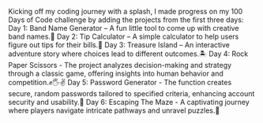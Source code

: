 Kicking off my coding journey with a splash, I made progress on my 100 Days of Code challenge by adding the projects from the first three days:
Day 1: Band Name Generator – A fun little tool to come up with creative band names.🎸
Day 2: Tip Calculator – A simple calculator to help users figure out tips for their bills.💸
Day 3: Treasure Island – An interactive adventure story where choices lead to different outcomes.🏝️
Day 4: Rock Paper Scissors - The project analyzes decision-making and strategy through a classic game, offering insights into human behavior and competition.✊🖐️✌️
Day 5: Password Generator - The function creates secure, random passwords tailored to specified criteria, enhancing account security and usability.🔐
Day 6: Escaping The Maze - A captivating journey where players navigate intricate pathways and unravel puzzles.🧩
